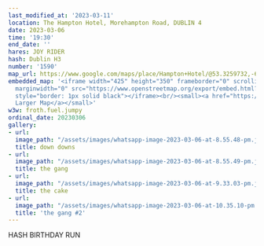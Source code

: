 ```yaml
---
last_modified_at: '2023-03-11'
location: The Hampton Hotel, Morehampton Road, DUBLIN 4
date: 2023-03-06
time: '19:30'
end_date: ''
hares: JOY RIDER
hash: Dublin H3
number: '1590'
map_url: https://www.google.com/maps/place/Hampton+Hotel/@53.3259732,-6.2450794,17z/data=!3m1!4b1!4m8!3m7!1s0x485b69e4427f428d:0x25ff700e0445dcfa!5m2!4m1!1i2!8m2!3d53.3259623!4d-6.2429175
embedded_map: '<iframe width="425" height="350" frameborder="0" scrolling="no" marginheight="0"
  marginwidth="0" src="https://www.openstreetmap.org/export/embed.html?bbox=-6.244461536407472%2C53.325114135775316%2C-6.241277754306794%2C53.326503058242984&amp;layer=mapnik&amp;marker=53.32580860266082%2C-6.242869645357132"
  style="border: 1px solid black"></iframe><br/><small><a href="https://www.openstreetmap.org/?mlat=53.32581&amp;mlon=-6.24287#map=19/53.32581/-6.24287">View
  Larger Map</a></small>'
w3w: froth.fuel.jumpy
ordinal_date: 20230306
gallery:
- url: 
  image_path: "/assets/images/whatsapp-image-2023-03-06-at-8.55.48-pm.jpeg"
  title: down downs
- url: 
  image_path: "/assets/images/whatsapp-image-2023-03-06-at-8.55.49-pm.jpeg"
  title: the gang
- url: 
  image_path: "/assets/images/whatsapp-image-2023-03-06-at-9.33.03-pm.jpeg"
  title: the cake
- url: 
  image_path: "/assets/images/whatsapp-image-2023-03-06-at-10.35.10-pm.jpeg"
  title: 'the gang #2'
---
```

HASH BIRTHDAY RUN
